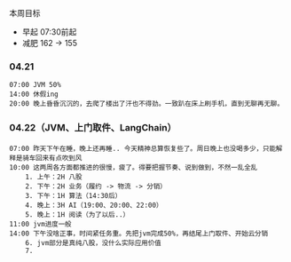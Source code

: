
本周目标
-  早起 07:30前起
-  减肥 162 -> 155

### 04.21

	07:00 JVM 50%
	14:00 休假ing
	20:00 晚上昏昏沉沉的，去爬了楼出了汗也不得劲。一致趴在床上刷手机，直到无聊再无聊。

### 04.22（JVM、上门取件、LangChain）

	07:00 昨天下午在睡，晚上还再睡.. 今天精神总算恢复些了。周日晚上也没喝多少，只能解释是骑车回来有点吹到风
	10:00 这两周各方面都推进的很慢，疲了。得要把握节奏、说到做到，不然一乱全乱
		1. 上午：2H 八股
		2. 下午：2H 业务（履约 -> 物流 -> 分销）
		3. 下午：1H 算法（14:30后）
		4. 晚上：3H AI（19:00、20:00、22:00）
		5. 晚上：1H 阅读（为了以后..）
	11:00 jvm进度一般
	14:00 下午没啥正事，时间紧任务重。先把jvm完成50%，再结尾上门取件、开始云分销
		6. jvm部分是真纯八股，没什么实际应用价值
		7. 